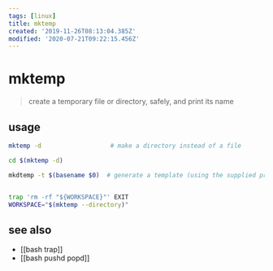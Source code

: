 ```yaml
---
tags: [linux]
title: mktemp
created: '2019-11-26T08:13:04.385Z'
modified: '2020-07-21T09:22:15.456Z'
---
```


# mktemp

> create a temporary file or directory, safely, and print its name

## usage
```sh
mktemp -d                   # make a directory instead of a file

cd $(mktemp -d)

mkdtemp -t $(basename $0)  # generate a template (using the supplied prefix and TMPDIR if set) to create a filename template.


trap 'rm -rf "${WORKSPACE}"' EXIT
WORKSPACE="$(mktemp --directory)"
```

## see also
- [[bash trap]]
- [[bash pushd popd]]
